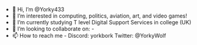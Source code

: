 - 👋 Hi, I’m @Yorky433
- 👀 I’m interested in computing, politics, aviation, art, and video games!
- 🌱 I’m currently studying T level Digital Support Services in college (UK)
- 💞️ I’m looking to collaborate on: -
- 📫 How to reach me - Discord: yorkbork Twitter: @YorkyWolf
